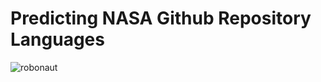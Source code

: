 # Predicting NASA Github Repository Languages
![robonaut](https://www.nasa.gov/sites/default/files/styles/full_width_feature/public/images/631052main_jsc2010e188611_full.jpg)